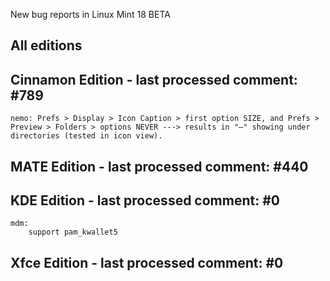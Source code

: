 New bug reports in Linux Mint 18 BETA

All editions
------------

Cinnamon Edition - last processed comment: #789
-----------------------------------------------
	nemo: Prefs > Display > Icon Caption > first option SIZE, and Prefs > Preview > Folders > options NEVER ---> results in "–" showing under directories (tested in icon view).

MATE Edition - last processed comment: #440
-------------------------------------------

KDE Edition - last processed comment: #0
-----------------------------------------
	mdm:
		support pam_kwallet5

Xfce Edition - last processed comment: #0
------------------------------------------
